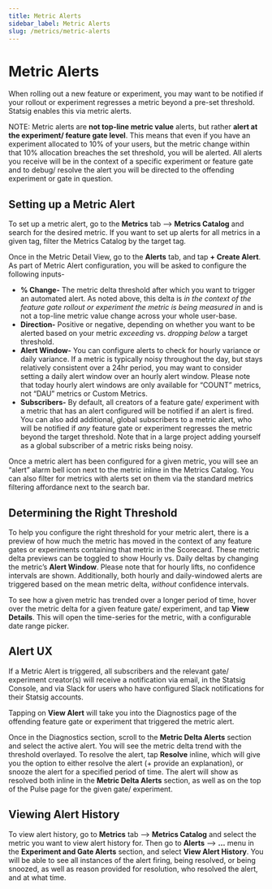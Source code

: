 ```yaml
---
title: Metric Alerts
sidebar_label: Metric Alerts
slug: /metrics/metric-alerts
---
```


# Metric Alerts
When rolling out a new feature or experiment, you may want to be notified if your rollout or experiment regresses a metric beyond a pre-set threshold. Statsig enables this via metric alerts.

NOTE: Metric alerts are **not top-line metric value** alerts, but rather **alert at the experiment/ feature gate level**. This means that even if you have an experiment allocated to 10% of your users, but the metric change within that 10% allocation breaches the set threshold, you will be alerted. All alerts you receive will be in the context of a specific experiment or feature gate and to debug/ resolve the alert you will be directed to the offending experiment or gate in question.

## Setting up a Metric Alert
To set up a metric alert, go to the **Metrics** tab  —>  **Metrics Catalog** and search for the desired metric. If you want to set up alerts for all metrics in a given tag, filter the Metrics Catalog by the target tag.

Once in the Metric Detail View, go to the **Alerts** tab, and tap **+ Create Alert**. As part of Metric Alert configuration, you will be asked to configure the following inputs-
- **% Change-** The metric delta threshold after which you want to trigger an automated alert. As noted above, this delta is *in the context of the feature gate rollout or experiment the metric is being measured in* and is not a top-line metric value change across your whole user-base.
- **Direction-** Positive or negative, depending on whether you want to be alerted based on your metric *exceeding* vs. *dropping below* a target threshold.
- **Alert Window-** You can configure alerts to check for hourly variance or daily variance. If a metric is typically noisy throughout the day, but stays relatively consistent over a 24hr period, you may want to consider setting a daily alert window over an hourly alert window. Please note that today hourly alert windows are only available for “COUNT” metrics, not “DAU” metrics or Custom Metrics.
- **Subscribers-** By default, all creators of a feature gate/ experiment with a metric that has an alert configured will be notified if an alert is fired. You can also add additional, global subscribers to a metric alert, who will be notified if *any* feature gate or experiment regresses the metric beyond the target threshold. Note that in a large project adding yourself as a global subscriber of a metric risks being noisy.

Once a metric alert has been configured for a given metric, you will see an “alert” alarm bell icon next to the metric inline in the Metrics Catalog. You can also filter for metrics with alerts set on them via the standard metrics filtering affordance next to the search bar.

## Determining the Right Threshold 
To help you configure the right threshold for your metric alert, there is a preview of how much the metric has moved in the context of any feature gates or experiments containing that metric in the Scorecard. These metric delta previews can be toggled to show Hourly vs. Daily deltas by changing the metric’s **Alert Window**. Please note that for hourly lifts, no confidence intervals are shown. Additionally, both hourly and daily-windowed alerts are triggered based on the mean metric delta, *without* confidence intervals.

To see how a given metric has trended over a longer period of time, hover over the metric delta for a given feature gate/ experiment, and tap **View Details**. This will open the time-series for the metric, with a configurable date range picker.

## Alert UX 
If a Metric Alert is triggered, all subscribers and the relevant gate/ experiment creator(s) will receive a notification via email, in the Statsig Console, and via Slack for users who have configured Slack notifications for their Statsig accounts. 

Tapping on **View Alert** will take you into the Diagnostics page of the offending feature gate or experiment that triggered the metric alert.

Once in the Diagnostics section, scroll to the **Metric Delta Alerts** section and select the active alert. You will see the metric delta trend with the threshold overlayed. To resolve the alert, tap **Resolve** inline, which will give you the option to either resolve the alert (+ provide an explanation), or snooze the alert for a specified period of time. The alert will show as resolved both inline in the **Metric Delta Alerts** section, as well as on the top of the Pulse page for the given gate/ experiment. 

## Viewing Alert History 
To view alert history, go to **Metrics** tab —> **Metrics Catalog** and select the metric you want to view alert history for. Then go to **Alerts** —> **…** menu in the **Experiment and Gate Alerts** section, and select **View Alert History**. You will be able to see all instances of the alert firing, being resolved, or being snoozed, as well as reason provided for resolution, who resolved the alert, and at what time. 
